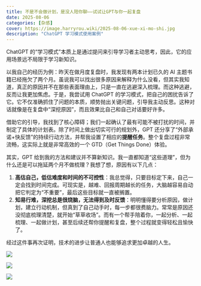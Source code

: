 ```yaml
---
title: 不是不会做计划，是没人陪你聊——试试让GPT与你一起复盘
date: 2025-08-06
categories: [杂感]
cover: https://image.harryrou.wiki/2025-08-06-xue-xi-mo-shi.jpg
description: "ChatGPT 学习模式使用案例"
---
```



ChatGPT 的“学习模式”本质上是通过提问来引导学习者主动思考，因此，它的应用场景远不局限于学习新知识。

以我自己的经历为例：昨天在做月度复盘时，我发现有两本计划已久的 AI 主题书籍已经拖欠了两个月。虽说我可以找出很多原因来解释为什么没看，但其实我知道，真正的原因并不在那些表面理由上，只是一直在逃避深入梳理。而这种逃避，反而让我更加焦虑。于是，我尝试用 ChatGPT 的学习模式，把自己的困扰告诉了它。它不仅准确抓住了问题的本质，顺势抛出关键问题，引导我主动反思。这种对话就像是在复盘中“深挖原因”，而且效果比自己和自己对话要好许多。

借助它的引导，我找到了核心障碍；我们一起确认了最有可能不被打扰的时间，并制定了具体的计划表。除了时间上做出切实可行的规划外，GPT 还分享了“外部承诺+快反馈”的持续行动方法，并帮我设置了相应的**提醒任务**。整个复盘过程非常流畅，这实际上就是非常高效的一个 GTD（Get Things Done）体验。

其实，GPT 给到我的方法和建议并不算新知识。我一直都知道“这些道理”，但为什么还是可以拖延两个月不做梳理？我想了想，原因有以下几点：

1. **高估自己，低估难度和时间的不可控性**：我总觉得，只要目标定下来，自己一定会找到时间完成。可现实是，越难、回报周期越长的任务，大脑越容易自动把它判定为“不重要”，最后这些目标就一直被搁置。
2. **知易行难，深挖总是很烧脑，无法得到及时反馈**：明明懂得要分析原因，做计划，建立行动机制，但真到了自己动手时，每一步都很费脑力。常常是原因还没彻底梳理清楚，就开始“草草收场”。而有一个帮手陪着你，一起分析、一起梳理、一起做计划，甚至后续还帮你提醒和复盘，整个过程就变得轻松且愉快了。

经过这件事再次证明，技术的进步让普通人也能够追求更加卓越的人生。

![](https://image.harryrou.wiki/2025-08-06-XOx7JTzK.jpg)

![](https://image.harryrou.wiki/2025-08-06-SGy8tejZ.jpg)

![](https://image.harryrou.wiki/2025-08-06-R0FcwDMY.jpg)
